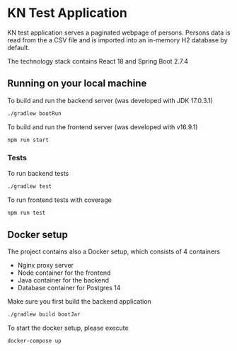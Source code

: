 # KN Test Application

KN test application serves a paginated webpage of persons.
Persons data is read from the a CSV file and is imported into an
in-memory H2 database by default.

The technology stack contains React 18 and Spring Boot 2.7.4

## Running on your local machine

To build and run the backend server (was developed with JDK 17.0.3.1)
```bash
./gradlew bootRun
```

To build and run the frontend server (was developed with v16.9.1)
```bash
npm run start
```

### Tests

To run backend tests
```bash
./gradlew test
```

To run frontend tests with coverage
```bash
npm run test
```

## Docker setup

The project contains also a Docker setup, which consists of 4 containers
- Nginx proxy server
- Node container for the frontend
- Java container for the backend
- Database container for Postgres 14

Make sure you first build the backend application
```bash
./gradlew build bootJar
```

To start the docker setup, please execute
```bash
docker-compose up
```
